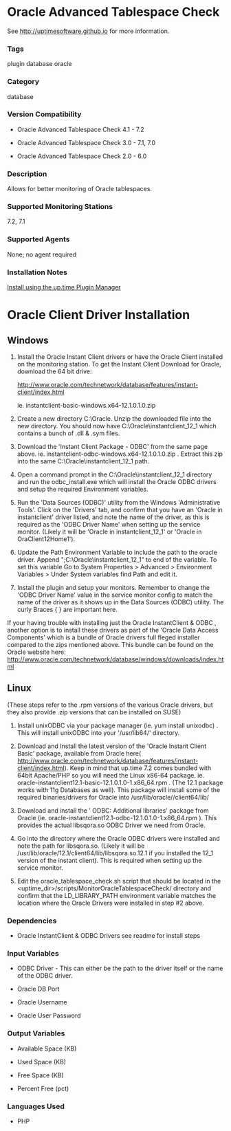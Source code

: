 # Oracle Advanced Tablespace Check

See http://uptimesoftware.github.io for more information.

### Tags 
 plugin   database   oracle  

### Category

database

### Version Compatibility

* Oracle Advanced Tablespace Check 4.1 - 7.2

  
* Oracle Advanced Tablespace Check 3.0 - 7.1, 7.0
  

  
* Oracle Advanced Tablespace Check 2.0 - 6.0
  


### Description
Allows for better monitoring of Oracle tablespaces.


### Supported Monitoring Stations

7.2, 7.1

### Supported Agents
None; no agent required

### Installation Notes
<p><a href="https://github.com/uptimesoftware/uptime-plugin-manager">Install using the up.time Plugin Manager</a></p>

<h1>Oracle Client Driver Installation</h1>

Windows
-------

1. Install the Oracle Instant Client drivers or have the Oracle Client installed on the monitoring station.
   To get the Instant Client Download for Oracle, download the 64 bit drive:
  
   http://www.oracle.com/technetwork/database/features/instant-client/index.html
   
   ie. instantclient-basic-windows.x64-12.1.0.1.0.zip 

2. Create a new directory C:\Oracle\. Unzip the downloaded file into the new directory. You should now have C:\Oracle\instantclient_12_1 which contains a bunch of .dll & .sym files.

3. Download the 'Instant Client Package - ODBC' from the same page above. ie. instantclient-odbc-windows.x64-12.1.0.1.0.zip . Extract this zip into the same C:\Oracle\instantclient_12_1 path.

4. Open a command prompt in the C:\Oracle\instantclient_12_1 directory and run the odbc_install.exe which will install the Oracle ODBC drivers and setup the required Environment variables.

5. Run the 'Data Sources (ODBC)' utility from the Windows 'Administrative Tools'. Click on the 'Drivers' tab, and confirm that you have an  'Oracle in instantclient' driver listed, and note the name of the driver, as this is required as the 'ODBC Driver Name' when setting up the service monitor. (Likely it will be 'Oracle in instantclient_12_1' or 'Oracle in OraClient12Home1'). 

6. Update the Path Environment Variable to include the path to the oracle driver. Append ";C:\Oracle\instantclient_12_1" to end of the variable. To set this variable Go to System Properties > Advanced > Environment Variables > Under System variables find Path and edit it.

7. Install the plugin and setup your monitors. Remember to change the 'ODBC Driver Name' value in the service monitor config to match the name of the driver as it shows up in the Data Sources (ODBC) utility. The curly Braces { } are important here.

If your having trouble with installing just the Oracle InstantClient & ODBC , another option is to install these drivers as part of the 'Oracle Data Access Components' which is a bundle of Oracle drivers full fleged installer compared to the zips mentioned above. This bundle can be found on the Oracle website here: http://www.oracle.com/technetwork/database/windows/downloads/index.html 

Linux
-----
(These steps refer to the .rpm versions of the various Oracle drivers, but they also provide .zip versions that can be installed on SUSE)

1. Install unixODBC via your package manager (ie. yum install unixodbc) . This will install unixODBC into your '/usr/lib64/' directory.

2. Download and Install the latest version of the 'Oracle Instant Client Basic' package, available from Oracle here( http://www.oracle.com/technetwork/database/features/instant-client/index.html). Keep in mind that up.time 7.2 comes bundled with 64bit Apache/PHP so you will need the Linux x86-64 package. ie. oracle-instantclient12.1-basic-12.1.0.1.0-1.x86_64.rpm . (The 12.1 package works with 11g Databases as well). This package will install some of the required binaries/drivers for Oracle into /usr/lib/oracle/<version>/client64/lib/

3.  Download and install the ' ODBC: Additional libraries' package from Oracle (ie. oracle-instantclient12.1-odbc-12.1.0.1.0-1.x86_64.rpm  ). This provides the actual libsqora.so ODBC Driver we need from Oracle.

4. Go into the directory where the Oracle ODBC drivers were installed and note the path for libsqora.so. (Likely it will be /usr/lib/oracle/12.1/client64/lib/libsqora.so.12.1 if you installed the 12_1 version of the instant client). This is required when setting up the service monitor.

5. Edit the oracle_tablespace_check.sh script that should be located in the <uptime_dir>/scripts/MonitorOracleTablespaceCheck/ directory and confirm that the LD_LIBRARY_PATH environment variable matches the location where the Oracle Drivers were  installed in step #2 above.



### Dependencies

 * Oracle InstantClient & ODBC Drivers see readme for install steps


### Input Variables

* ODBC Driver - This can either be the path to the driver itself or the name of the ODBC driver.

* Oracle DB Port

* Oracle Username

* Oracle User Password

### Output Variables


* Available Space (KB)

* Used Space (KB)

* Free Space (KB)

* Percent Free (pct) 


### Languages Used

* PHP

